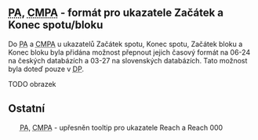 ﻿---
categories: [fenix]
layout: fenix
---

## <abbr title="Postanalýza">PA</abbr>, <abbr title="Crossmediální postanalýza">CMPA</abbr> - formát pro ukazatele Začátek a Konec spotu/bloku
Do <abbr title="Postanalýza">PA</abbr> a <abbr title="Crossmediální postanalýza">CMPA</abbr> u ukazatelů Začátek spotu, Konec spotu, Začátek bloku a Konec bloku byla přidána možnost přepnout jejich časový formát na 06-24 na českých databázích a 03-27 na slovenských databázích. Tato možnost byla doteď pouze v <abbr title="Detailní plán">DP</abbr>.

TODO obrazek

## Ostatní
<ul>
<abbr title="Postanalýza">PA</abbr>, <abbr title="Crossmediální postanalýza">CMPA</abbr> - upřesněn tooltip pro ukazatele Reach a Reach 000</li>
</ul>

